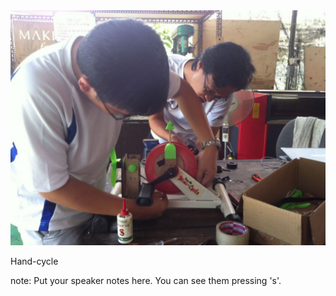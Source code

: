 <img src="images/sl2-handCycle.jpg" alt="" class="polaroid img-medium">

<span class="catchline-reason">Hand-cycle</span>

note:
    Put your speaker notes here.
    You can see them pressing 's'.
